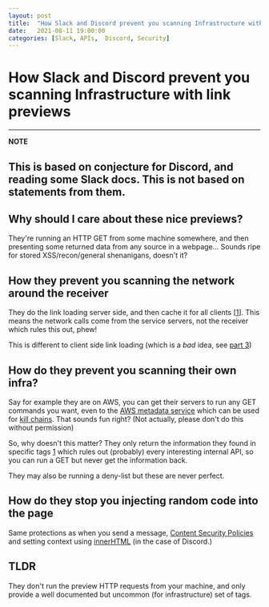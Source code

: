 ```yaml
---
layout: post
title:  "How Slack and Discord prevent you scanning Infrastructure with link previews"
date:   2021-08-11 19:00:00
categories: [Slack, APIs,  Discord, Security]
---
```

# How Slack and Discord prevent you scanning Infrastructure with link previews

---
**NOTE**

This is based on conjecture for Discord, and reading some Slack docs. This is not based on statements from them.
---

## Why should I care about these nice previews?
They're running an HTTP GET from some machine somewhere, and then presenting some returned data from any source in a webpage... Sounds ripe for stored XSS/recon/general shenanigans, doesn't it?

## How they prevent you scanning the network around the receiver

They do the link loading server side, and then cache it for all clients [[1](https://api.slack.com/robots#link-expanding)]. This means the network calls come from the service servers, not the receiver which rules this out, phew!

This is different to client side link loading (which is a *bad* idea, see [part 3](https://www.perimeterx.com/tech-blog/2020/whatsapp-fs-read-vuln-disclosure/))

## How do they prevent you scanning their own infra?
Say for example they are on AWS, you can get their servers to run any GET commands you want, even to the [AWS metadata service](https://docs.aws.amazon.com/AWSEC2/latest/UserGuide/ec2-instance-metadata.html) which can be used for [kill chains](https://www.shellntel.com/blog/2019/8/27/aws-metadata-endpoint-how-to-not-get-pwned-like-capital-one). That sounds fun right? (Not actually, please don't do this without permission)

So, why doesn't this matter? They only return the information they found in specific tags [1](https://api.slack.com/robots#link-expanding) which rules out (probably) every interesting internal API, so you can run a GET but never get the information back.

They may also be running a deny-list but these are never perfect.

## How do they stop you injecting random code into the page
Same protections as when you send a message, [Content Security Policies](https://developer.mozilla.org/en-US/docs/Web/HTTP/CSP) and setting context using [innerHTML](https://developer.mozilla.org/en-US/docs/Web/API/Element/innerHTML#security_considerations) (in the case of Discord.)

## TLDR
They don't run the preview HTTP requests from your machine, and only provide a well documented but uncommon (for infrastructure) set of tags.

